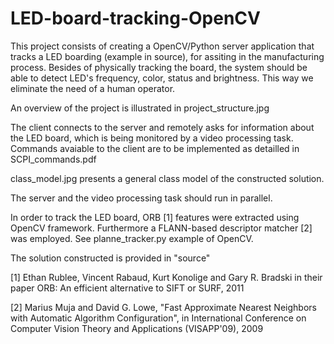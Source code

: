 # LED-board-tracking-OpenCV

This project consists of creating a OpenCV/Python server application that tracks a LED boarding (example in source), for assiting in the manufacturing process.
Besides of physically tracking the board, the system should be able to detect LED's frequency, color, status and brightness. 
This way we eliminate the need of a human operator.

An overview of the project is illustrated in project_structure.jpg

The client connects to the server and remotely asks for information about the LED board, which is being monitored by a video processing task.
Commands avaiable to the client are to be implemented as detailled in SCPI_commands.pdf

class_model.jpg presents a general class model of the constructed solution.

The server and the video processing task should run in parallel. 

In order to track the LED board, ORB [1] features were extracted using OpenCV framework.
Furthermore a FLANN-based descriptor matcher [2] was employed.
See planne_tracker.py example of OpenCV.

The solution constructed is provided in "source"

[1] Ethan Rublee, Vincent Rabaud, Kurt Konolige and Gary R. Bradski in their paper ORB: An efficient alternative to SIFT or SURF, 2011

[2] Marius Muja and David G. Lowe, "Fast Approximate Nearest Neighbors with Automatic Algorithm Configuration", in International Conference on Computer Vision Theory and Applications (VISAPP'09), 2009 
